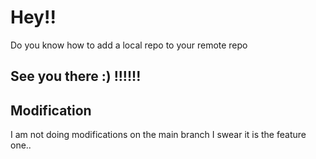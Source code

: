 # Hey!! 

Do you know how to add a local repo to your remote repo
## See you there :) !!!!!!
## Modification
I am not doing modifications on the main branch I swear it is the feature one..